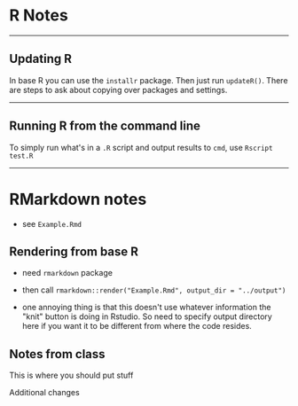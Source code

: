 # R Notes 

---
## Updating R
In base R you can use the `installr` package. Then just run `updateR()`. There are steps to ask about copying over packages and settings. 

---
## Running R from the command line 

To simply run what's in a `.R` script and output results to `cmd`, use 
`Rscript test.R`

---
# RMarkdown notes

- see `Example.Rmd`

## Rendering from base R

- need `rmarkdown` package
- then call `rmarkdown::render("Example.Rmd", output_dir = "../output")`

- one annoying thing is that this doesn't use whatever information the "knit" button is doing in Rstudio. So need to specify output directory here if you want it to be different from where the code resides. 

## Notes from class
This is where you should put stuff 

Additional changes 

